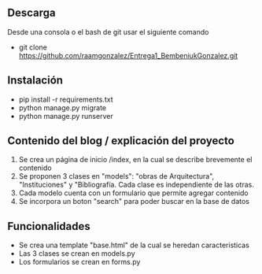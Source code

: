 ## Descarga ##
Desde una consola o el bash de git usar el siguiente comando
- git clone https://github.com/raamgonzalez/Entrega1_BembeniukGonzalez.git
## Instalación ##
- pip install -r requirements.txt
- python manage.py migrate
- python manage.py runserver

## Contenido del blog / explicación del proyecto ##
1. Se crea un página de inicio /index, en la cual se describe brevemente el contenido
2. Se proponen 3 clases en "models": "obras de Arquitectura", "Instituciones" y "Bibliografía. Cada clase es independiente de las otras.  
3. Cada modelo cuenta con un formulario que permite agregar contenido
4. Se incorpora un boton "search" para poder buscar en la base de datos

## Funcionalidades ##
- Se crea una template "base.html" de la cual se heredan caracteristicas
- Las 3 clases se crean en models.py
- Los formularios se crean en forms.py

